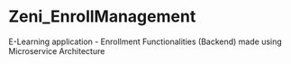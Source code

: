 # Zeni_EnrollManagement
E-Learning application - Enrollment Functionalities (Backend) made using Microservice Architecture 
